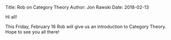 Title: Rob on Category Theory
Author: Jon Rawski
Date: 2018-02-13

Hi all!

This Friday, February 16 Rob will give us an introduction to Category Theory. Hope to see you all there!